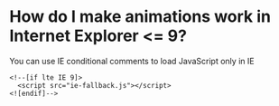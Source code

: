 # How do I make animations work in Internet Explorer <= 9?

You can use IE conditional comments to load JavaScript only in IE

    <!--[if lte IE 9]>
      <script src="ie-fallback.js"></script>
    <![endif]-->